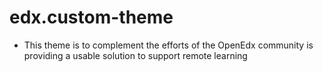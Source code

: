 # edx.custom-theme

- This theme is to complement the efforts of the OpenEdx community is providing a usable solution to support remote learning
